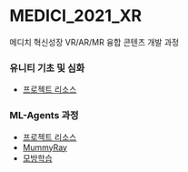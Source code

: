 # MEDICI_2021_XR
메디치 혁신성장 VR/AR/MR 융합 콘텐츠 개발 과정

### 유니티 기초 및 심화
- [프로젝트 리소스](https://github.com/IndieGameMaker/UnityBook)

### ML-Agents 과정
- [프로젝트 리소스](https://github.com/IndieGameMaker/Mummy2021_XR)
- [MummyRay](https://github.com/IndieGameMaker/MummyRay2021)
- [모방학습](https://github.com/IndieGameMaker/MummyIL_2021)

